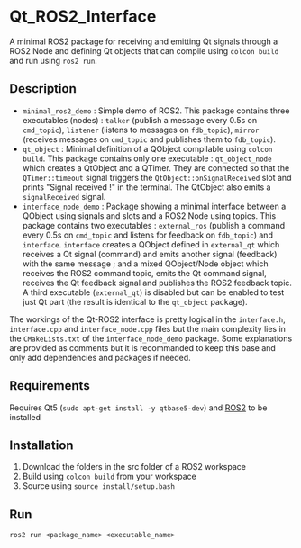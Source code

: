 # Qt_ROS2_Interface
A minimal ROS2 package for receiving and emitting Qt signals through a ROS2 Node and defining Qt objects that can compile using ```colcon build``` and run using ```ros2 run```.

## Description
- ```minimal_ros2_demo``` : Simple demo of ROS2. This package contains three executables (nodes) : ```talker``` (publish a message every 0.5s on ```cmd_topic```), ```listener``` (listens to messages on ```fdb_topic```), ```mirror``` (receives messages on ```cmd_topic``` and publishes them to ```fdb_topic```).
- ```qt_object``` : Minimal definition of a QObject compilable using ```colcon build```. This package contains only one executable : ```qt_object_node``` which creates a QtObject and a QTimer. They are connected so that the ```QTimer::timeout``` signal triggers the ```QtObject::onSignalReceived``` slot and prints "Signal received !" in the terminal. The QtObject also emits a ```signalReceived``` signal.
- ```interface_node_demo``` : Package showing a minimal interface between a QObject using signals and slots and a ROS2 Node using topics. This package contains two executables : ```external_ros``` (publish a command every 0.5s on ```cmd_topic``` and listens for feedback on ```fdb_topic```) and ```interface```. ```interface``` creates a QObject defined in ```external_qt``` which receives a Qt signal (command) and emits another signal (feedback) with the same message ; and a mixed QObject/Node object which receives the ROS2 command topic, emits the Qt command signal, receives the Qt feedback signal and publishes the ROS2 feedback topic. A third executable (```external_qt```) is disabled but can be enabled to test just Qt part (the result is identical to the ```qt_object``` package).

The workings of the Qt-ROS2 interface is pretty logical in the ```interface.h```, ```interface.cpp``` and ```interface_node.cpp``` files but the main complexity lies in the ```CMakeLists.txt``` of the ```interface_node_demo``` package. Some explanations are provided as comments but it is recommanded to keep this base and only add dependencies and packages if needed.

## Requirements
Requires Qt5 (```sudo apt-get install -y qtbase5-dev```) and [ROS2](https://docs.ros.org/en/iron/Installation/Ubuntu-Install-Debians.html) to be installed

## Installation
1. Download the folders in the src folder of a ROS2 workspace
2. Build using ```colcon build``` from your workspace
3. Source using ```source install/setup.bash```

## Run
```ros2 run <package_name> <executable_name>```
